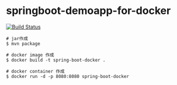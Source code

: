# springboot-demoapp-for-docker

[![Build Status](https://img.shields.io/endpoint.svg?url=https%3A%2F%2Factions-badge.atrox.dev%2FKento75%2Fspringboot-demoapp-for-docker%2Fbadge%3Fref%3Dmaster&style=flat)](https://actions-badge.atrox.dev/Kento75/springboot-demoapp-for-docker/goto)

```
# jar作成
$ mvn package

# docker image 作成
$ docker build -t spring-boot-docker .

# docker container 作成
$ docker run -d -p 8080:8080 spring-boot-docker
```
